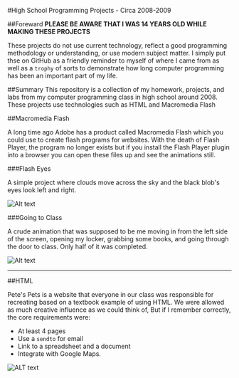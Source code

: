 #High School Programming Projects - Circa 2008-2009

##Foreward
**PLEASE BE AWARE THAT I WAS 14 YEARS OLD WHILE MAKING THESE PROJECTS**

These projects do not use current technology, reflect a good programming methodology or understanding, or use modern subject matter. I simply put thse on GitHub as a friendly reminder to myself of where I came from as well as a `trophy` of sorts to demonstrate how long computer programming has been an important part of my life. 

##Summary
This repository is a collection of my homework, projects, and labs from my computer programming class in high school around 2008. These projects use technologies such as HTML and Macromedia Flash

##Macromedia Flash

A long time ago Adobe has a product called Macromedia Flash which you could use to create flash programs for websites. With the death of Flash Player, the program no longer exists but if you install the Flash Player plugin into a browser you can open these files up and see the animations still.

###Flash Eyes

A simple project where clouds move across the sky and the black blob's eyes look left and right. 

![Alt text](https://raw.githubusercontent.com/zimmertr/High-School-Projects/master/Screenshots/flash_eyes.png "Moving Eyes ")

###Going to Class

A crude animation that was supposed to be me moving in from the left side of the screen, opening my locker, grabbing some books, and going through the door to class. Only half of it was completed.

![Alt text](https://raw.githubusercontent.com/zimmertr/High-School-Projects/master/Screenshots/flash_locker.png "Opening Locker Animation")

___
##HTML

Pete's Pets is a website that everyone in our class was responsible for recreating based on a textbook example of using HTML. We were allowed as much creative influence as we could think of, But if I remember correctly, the core requirements were:

- At least 4 pages
- Use a `sendto` for email
- Link to a spreadsheet and a document
- Integrate with Google Maps.

![ALT text](http://i.imgur.com/FAe00Jm.jpg "Website")
